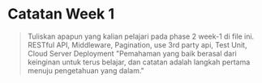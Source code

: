 # Catatan Week 1

> Tuliskan apapun yang kalian pelajari pada phase 2 week-1 di file ini.
> RESTful API, Middleware, Pagination, use 3rd party api, Test Unit, Cloud Server Deployment
> "Pemahaman yang baik berasal dari keinginan untuk terus belajar, dan catatan adalah langkah pertama menuju pengetahuan yang dalam."

